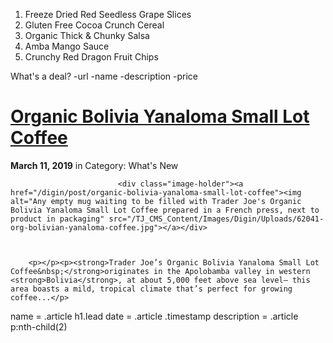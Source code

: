 
  1. Freeze Dried Red Seedless Grape Slices
  2. Gluten Free Cocoa Crunch Cereal
  3. Organic Thick & Chunky Salsa
  4. Amba Mango Sauce
  5. Crunchy Red Dragon Fruit Chips

What's a deal?
-url
-name
-description
-price

<div class="article">
        <div class="divider"></div>
        <a href="/digin/post/organic-bolivia-yanaloma-small-lot-coffee" class="no-underline"><h1 class="lead">Organic Bolivia Yanaloma Small Lot Coffee</h1></a>
        <p class="timestamp"><strong>March 11, 2019</strong> in Category: <span class="subtitle-category-name">What's New</span></p>

                            <div class="image-holder"><a href="/digin/post/organic-bolivia-yanaloma-small-lot-coffee"><img alt="Any empty mug waiting to be filled with Trader Joe's Organic Bolivia Yanaloma Small Lot Coffee prepared in a French press, next to product in packaging" src="/TJ_CMS_Content/Images/Digin/Uploads/62041-org-bolivian-yanaloma-coffee.jpg"></a></div>



        <p></p><p><strong>Trader Joe’s Organic Bolivia Yanaloma Small Lot Coffee&nbsp;</strong>originates in the Apolobamba valley in western <strong>Bolivia</strong>, at about 5,000 feet above sea level— this area boasts a mild, tropical climate that’s perfect for growing coffee...</p>

name = .article h1.lead
date = .article .timestamp
description = .article p:nth-child(2)
